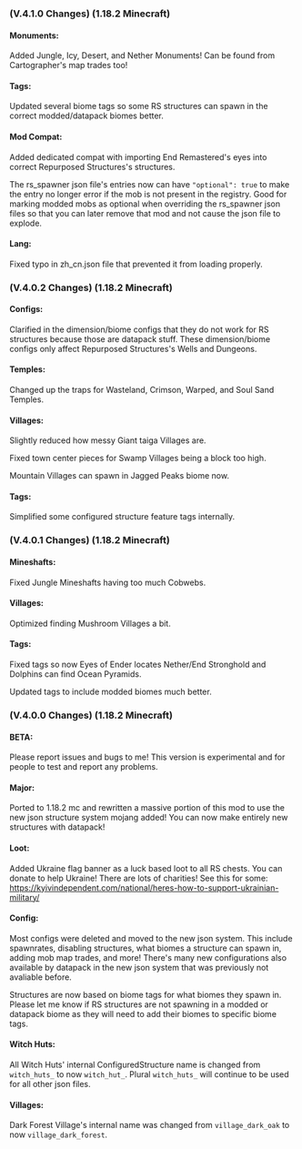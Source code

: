 ### **(V.4.1.0 Changes) (1.18.2 Minecraft)**

#### Monuments:
Added Jungle, Icy, Desert, and Nether Monuments! Can be found from Cartographer's map trades too!

#### Tags:
Updated several biome tags so some RS structures can spawn in the correct modded/datapack biomes better.

#### Mod Compat:
Added dedicated compat with importing End Remastered's eyes into correct Repurposed Structures's structures.

The rs_spawner json file's entries now can have `"optional": true` to make the entry no longer error if the mob is not present in the registry.
  Good for marking modded mobs as optional when overriding the rs_spawner json files so that you can later remove that mod and not cause the json file to explode.

#### Lang:
Fixed typo in zh_cn.json file that prevented it from loading properly.


### **(V.4.0.2 Changes) (1.18.2 Minecraft)**

#### Configs:
Clarified in the dimension/biome configs that they do not work for RS structures because those are datapack stuff.
 These dimension/biome configs only affect Repurposed Structures's Wells and Dungeons.

#### Temples:
Changed up the traps for Wasteland, Crimson, Warped, and Soul Sand Temples.

#### Villages:
Slightly reduced how messy Giant taiga Villages are.

Fixed town center pieces for Swamp Villages being a block too high.

Mountain Villages can spawn in Jagged Peaks biome now.

#### Tags:
Simplified some configured structure feature tags internally.


### **(V.4.0.1 Changes) (1.18.2 Minecraft)**

#### Mineshafts:
Fixed Jungle Mineshafts having too much Cobwebs.

#### Villages:
Optimized finding Mushroom Villages a bit.

#### Tags:
Fixed tags so now Eyes of Ender locates Nether/End Stronghold and Dolphins can find Ocean Pyramids.

Updated tags to include modded biomes much better.


### **(V.4.0.0 Changes) (1.18.2 Minecraft)**

#### BETA: 
Please report issues and bugs to me! This version is experimental and for people to test and report any problems.

#### Major:
Ported to 1.18.2 mc and rewritten a massive portion of this mod to use the new json structure system mojang added!
 You can now make entirely new structures with datapack! 

#### Loot:
Added Ukraine flag banner as a luck based loot to all RS chests.
 You can donate to help Ukraine! There are lots of charities! See this for some: https://kyivindependent.com/national/heres-how-to-support-ukrainian-military/

#### Config:
Most configs were deleted and moved to the new json system. This include spawnrates, disabling structures, 
 what biomes a structure can spawn in, adding mob map trades, and more! There's many new configurations also
 available by datapack in the new json system that was previously not avaliable before. 

Structures are now based on biome tags for what biomes they spawn in. Please let me know if RS structures are not
 spawning in a modded or datapack biome as they will need to add their biomes to specific biome tags.

#### Witch Huts:
All Witch Huts' internal ConfiguredStructure name is changed from `witch_huts_` to now `witch_hut_`.
 Plural `witch_huts_` will continue to be used for all other json files.

#### Villages:
Dark Forest Village's internal name was changed from `village_dark_oak` to now `village_dark_forest`.